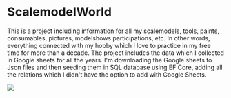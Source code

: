 <div>

# ScalemodelWorld

This is a project including information for all my scalemodels, tools, paints, consumables, pictures, modelshows participations, etc. In other words, everything connected with my hobby which I love to practice in my free time for more than a decade. The project includes the data which I collected in Google sheets for all the years. I'm downloading the Google sheets to Json files and then seeding them in SQL database using EF Core, adding all the relations which I didn't have the option to add with Google Sheets.

<img src="https://github.com/VelizarVeli/ScalemodelWorld/blob/master/Datasets/IMG_2635.JPG">

</div>
